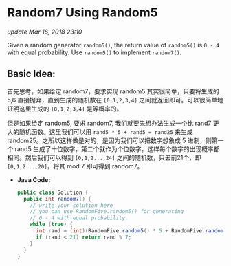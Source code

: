 # Random7 Using Random5

_update Mar 16, 2018 23:10_

Given a random generator `random5()`, the return value of `random5()` is `0 - 4` with equal probability. Use `random5()` to implement `random7()`.

## Basic Idea:

首先思考，如果给定 random7，要求实现 random5 其实很简单，只要将生成的 5,6 直接抛弃，直到生成的随机数在 `[0,1,2,3,4]` 之间就返回即可。可以很简单地证明这里生成的 `[0,1,2,3,4]` 是等概率的。

但是如果给定 random5, 要求 random7, 我们就要先想办法生成一个比 rand7 更大的随机函数。这里我们可以用 `rand5 * 5 + rand5 = rand25` 来生成 random25。之所以这样做是对的，是因为我们可以把数字想象成 5 进制，则第一个 rand5 生成了十位数字，第二个就作为个位数字，这样每个数字的出现概率都相同。然后我们可以得到 `[0,1,2...,24]` 之间的随机数，只去前21个，即 `[0,1,2...,20]`，将其 mod 7 即可得到 random7。

* **Java Code:**

  ```java
  public class Solution {
    public int random7() {
      // write your solution here
      // you can use RandomFive.random5() for generating
      // 0 - 4 with equal probability.
      while (true) {
        int rand = (int)(RandomFive.random5() * 5 + RandomFive.random5());
        if (rand < 21) return rand % 7;
      }
    }
  }
  ```

